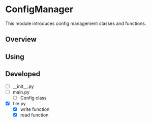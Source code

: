 # ConfigManager
This module introduces config management classes and functions.


## Overview


## Using


## Developed
 - [ ] \_\_init__.py
 - [ ] main.py
   - [ ] Config class
 - [x] file.py
   - [x] write function
   - [x] read function
